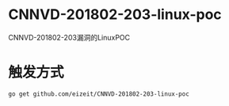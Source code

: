 # CNNVD-201802-203-linux-poc
CNNVD-201802-203漏洞的LinuxPOC

# 触发方式
`go get github.com/eizeit/CNNVD-201802-203-linux-poc`
